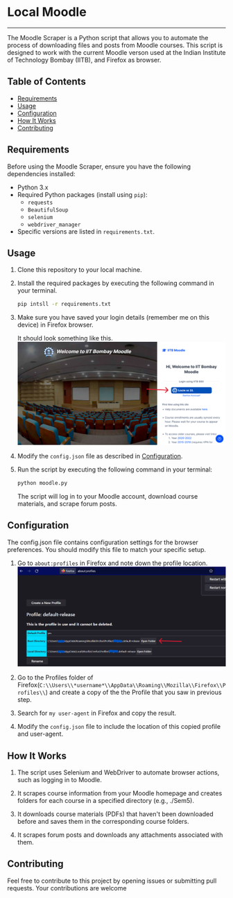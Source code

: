 # Local Moodle
---

The Moodle Scraper is a Python script that allows you to automate the process of downloading files and posts from Moodle courses. This script is designed to work with the current Moodle verson used at the Indian Institute of Technology Bombay (IITB), and Firefox as browser.

## Table of Contents
- [Requirements](#requirements)
- [Usage](#usage)
- [Configuration](#configuration)
- [How It Works](#how-it-works)
- [Contributing](#contributing)

## Requirements

Before using the Moodle Scraper, ensure you have the following dependencies installed:
- Python 3.x
- Required Python packages (install using `pip`):
  - `requests`
  - `BeautifulSoup`
  - `selenium`
  - `webdriver_manager`
-  Specific versions are listed in `requirements.txt`.

## Usage

1. Clone this repository to your local machine.
2. Install the required packages by executing the following command in your terminal.
    ```bash
    pip intsll -r requirements.txt
    ```
3. Make sure you have saved your login details (remember me on this device) in Firefox browser.

    It should look something like this.
    ![Saved Login](savedLogin.png)

4. Modify the `config.json` file as described in [Configuration](#configuration).

5. Run the script by executing the following command in your terminal:

   ```bash
   python moodle.py
   ```
    The script will log in to your Moodle account, download course materials, and scrape forum posts.

## Configuration

The config.json file contains configuration settings for the browser preferences. You should modify this file to match your specific setup.

1. Go to `about:profiles` in Firefox and note down the profile location.
![Profile](profile1.png)

2. Go to the Profiles folder of Firefox(`C:\\Users\\*username*\\AppData\\Roaming\\Mozilla\\Firefox\\Profiles\\`) and create a copy of the the Profile that you saw in previous step.

3. Search for `my user-agent` in Firefox and copy the result.

4. Modify the `config.json` file to include the location of this copied profile and user-agent.

## How It Works

1. The script uses Selenium and WebDriver to automate browser actions, such as logging in to Moodle.

2. It scrapes course information from your Moodle homepage and creates folders for each course in a specified directory (e.g., ./Sem5).

3. It downloads course materials (PDFs) that haven't been downloaded before and saves them in the corresponding course folders.

4. It scrapes forum posts and downloads any attachments associated with them.

## Contributing

Feel free to contribute to this project by opening issues or submitting pull requests. Your contributions are welcome
